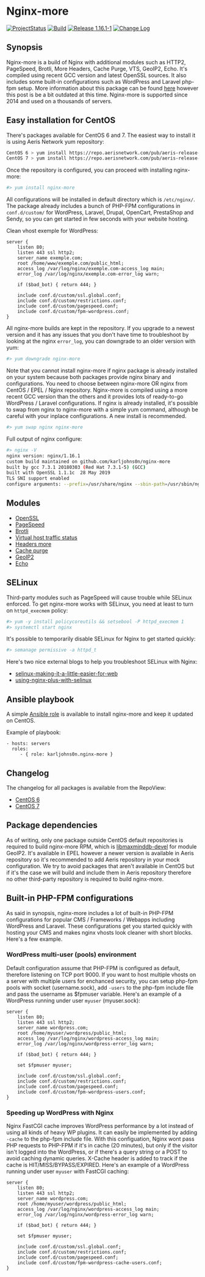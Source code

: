 # Nginx-more

[![ProjectStatus](https://opensource.box.com/badges/active.svg)](#)
[![Build](https://img.shields.io/travis/karljohns0n/ansible-role-nginx-more/master.svg)](https://travis-ci.org/karljohns0n/ansible-role-nginx-more)
[![Release 1.16.1-1](https://img.shields.io/badge/release-1.16.1--1-success.svg)](#)
[![Change Log](https://img.shields.io/badge/change-log-blue.svg?style=flat)](https://repo.aerisnetwork.com/stable/centos/6/x86_64/repoview/nginx-more.html)


## Synopsis

Nginx-more is a build of Nginx with additional modules such as HTTP2, PageSpeed, Brotli, More Headers, Cache Purge, VTS, GeoIP2, Echo. It's compiled using recent GCC version and latest OpenSSL sources. It also includes some built-in configurations such as WordPress and Laravel php-fpm setup. More information about this package can be found [here](https://medium.com/@karljohnson/nginx-more-get-http-2-with-alpn-pagespeed-modsecurity-and-much-more-in-one-single-package-7d28a44d1854) however this post is be a bit outdated at this time. Nginx-more is supported since 2014 and used on a thousands of servers.

## Easy installation for CentOS

There's packages available for CentOS 6 and 7. The easiest way to install it is using Aeris Network yum repository:

```bash
CentOS 6 > yum install https://repo.aerisnetwork.com/pub/aeris-release-6.rpm
CentOS 7 > yum install https://repo.aerisnetwork.com/pub/aeris-release-7.rpm
```

Once the repository is configured, you can proceed with installing nginx-more:

```bash
#> yum install nginx-more
```

All configurations will be installed in default directory which is `/etc/nginx/`. The package already includes a bunch of PHP-FPM configurations in `conf.d/custom/` for WordPress, Laravel, Drupal, OpenCart, PrestaShop and Sendy, so you can get started in few seconds with your website hosting.

Clean vhost exemple for WordPress:

```text
server {
    listen 80;
    listen 443 ssl http2;
    server_name exemple.com;
    root /home/www/exemple.com/public_html;
    access_log /var/log/nginx/exemple.com-access_log main;
    error_log /var/log/nginx/exemple.com-error_log warn;

    if ($bad_bot) { return 444; }

    include conf.d/custom/ssl.global.conf;
    include conf.d/custom/restrictions.conf;
    include conf.d/custom/pagespeed.conf;
    include conf.d/custom/fpm-wordpress.conf;
}
```

All nginx-more builds are kept in the repository. If you upgrade to a newest version and it has any issues that you don't have time to troubleshoot by looking at the nginx `error_log`, you can downgrade to an older version with yum:

```bash
#> yum downgrade nginx-more
```

Note that you cannot install nginx-more if nginx package is already installed on your system because both packages provide nginx binary and configurations. You need to choose between nginx-more OR nginx from CentOS / EPEL / Nginx repository. Nginx-more is compiled using a more recent GCC version than the others and it provides lots of ready-to-go WordPress / Laravel configurations. If nginx is already installed, it's possible to swap from nginx to nginx-more with a simple yum command, although be careful with your inplace configurations. A new install is recommended.

```bash
#> yum swap nginx nginx-more
```

Full output of nginx configure:

```bash
#> nginx -V
nginx version: nginx/1.16.1
custom build maintained on github.com/karljohns0n/nginx-more
built by gcc 7.3.1 20180303 (Red Hat 7.3.1-5) (GCC) 
built with OpenSSL 1.1.1c  28 May 2019
TLS SNI support enabled
configure arguments: --prefix=/usr/share/nginx --sbin-path=/usr/sbin/nginx --modules-path=/usr/lib64/nginx/modules --conf-path=/etc/nginx/nginx.conf --error-log-path=/var/log/nginx/error.log --http-log-path=/var/log/nginx/access.log --http-client-body-temp-path=/var/lib/nginx/cache/client_body --http-proxy-temp-path=/var/lib/nginx/cache/proxy --http-fastcgi-temp-path=/var/lib/nginx/cache/fastcgi --http-uwsgi-temp-path=/var/lib/nginx/cache/uwsgi --http-scgi-temp-path=/var/lib/nginx/cache/scgi --pid-path=/var/run/nginx.pid --lock-path=/var/run/nginx.lock --user=nginx --group=nginx --with-compat --with-file-aio --with-http_ssl_module --with-http_realip_module --with-http_addition_module --with-http_image_filter_module --with-http_sub_module --with-http_dav_module --with-http_flv_module --with-http_mp4_module --with-http_gunzip_module --with-http_gzip_static_module --with-http_geoip_module --with-http_random_index_module --with-http_secure_link_module --with-http_degradation_module --with-http_stub_status_module --with-http_auth_request_module --with-http_xslt_module --with-http_v2_module --with-mail --with-mail_ssl_module --with-threads --with-stream --with-stream_ssl_module --with-stream_realip_module --with-http_slice_module --with-stream_ssl_preread_module --with-debug --with-cc-opt='-O2 -g -pipe -Wall -Wp,-D_FORTIFY_SOURCE=2 -fexceptions -fstack-protector-strong --param=ssp-buffer-size=4 -grecord-gcc-switches -m64 -mtune=generic -DTCP_FASTOPEN=23' --with-cc=/opt/rh/devtoolset-7/root/usr/bin/gcc --with-openssl=modules/openssl-1.1.1c --add-module=modules/ngx_headers_more-0.33 --add-module=modules/ngx_cache_purge-2.3 --add-module=modules/ngx_module_vts-0.1.18 --add-module=modules/ngx_pagespeed-1.13.35.2-stable --add-module=modules/ngx_brotli-snap20190813 --add-module=modules/ngx_http_geoip2_module-3.2 --add-module=modules/ngx_echo-0.61
```

## Modules

* [OpenSSL](https://github.com/openssl/openssl)
* [PageSpeed](https://github.com/apache/incubator-pagespeed-ngx)
* [Brotli](https://github.com/google/ngx_brotli)
* [Virtual host traffic status](https://github.com/vozlt/nginx-module-vts)
* [Headers more](https://github.com/openresty/headers-more-nginx-module)
* [Cache purge](https://github.com/FRiCKLE/ngx_cache_purge)
* [GeoIP2](https://github.com/leev/ngx_http_geoip2_module)
* [Echo](https://github.com/openresty/echo-nginx-module)

## SELinux

Third-party modules such as PageSpeed will cause trouble while SELinux enforced. To get nginx-more works with SELinux, you need at least to turn on `httpd_execmem` policy:

```bash
#> yum -y install policycoreutils && setsebool -P httpd_execmem 1
#> systemctl start nginx
```

It's possible to temporarily disable SELinux for Nginx to get started quickly:

```bash
#> semanage permissive -a httpd_t
```

Here's two nice external blogs to help you troubleshoot SELinux with Nginx:

* [selinux-making-it-a-little-easier-for-web](https://medium.com/@ChristopherShaffer/selinux-making-it-a-little-easier-for-web-b8fad76e2d97)
* [using-nginx-plus-with-selinux](https://www.nginx.com/blog/using-nginx-plus-with-selinux/)

## Ansible playbook

A simple [Ansible role](https://galaxy.ansible.com/karljohns0n/nginx-more) is available to install nginx-more and keep it updated on CentOS.

Example of playbook:

    - hosts: servers
      roles:
         - { role: karljohns0n.nginx-more }

## Changelog

The changelog for all packages is available from the RepoView:

* [CentOS 6](https://repo.aerisnetwork.com/stable/centos/6/x86_64/repoview/nginx-more.html)
* [CentOS 7](https://repo.aerisnetwork.com/stable/centos/7/x86_64/repoview/nginx-more.html)

## Package dependencies

As of writing, only one package outside CentOS default repositories is required to build nginx-more RPM, which is [libmaxminddb-devel](https://github.com/karljohns0n/pkg-libmaxminddb) for module GeoIP2. It's available in EPEL however a newer version is available in Aeris repository so it's recommended to add Aeris repository in your mock configuration. We try to avoid packages that aren't available in CentOS but if it's the case we will build and include them in Aeris repository therefore no other third-party repository is required to build nginx-more.

## Built-in PHP-FPM configurations

As said in synopsis, nginx-more includes a lot of built-in PHP-FPM configurations for popular CMS / Frameworks / Webapps including WordPress and Laravel. These configurations get you started quickly with hosting your CMS and makes nginx vhosts look cleaner with short blocks. Here's a few example.

### WordPress multi-user (pools) environment

Default configuration assume that PHP-FPM is configured as default, therefore listening on TCP port 9000. If you want to host multiple vhosts on a server with multiple users for enchanced security, you can setup php-fpm pools with socket (username.sock), add `-users` to the php-fpm include file and pass the username as $fpmuser variable. Here's an example of a WordPress running under user `myuser` (myuser.sock):

```text
server {
    listen 80;
    listen 443 ssl http2;
    server_name wordpress.com;
    root /home/myuser/wordpress/public_html;
    access_log /var/log/nginx/wordpress-access_log main;
    error_log /var/log/nginx/wordpress-error_log warn;

    if ($bad_bot) { return 444; }

    set $fpmuser myuser;

    include conf.d/custom/ssl.global.conf;
    include conf.d/custom/restrictions.conf;
    include conf.d/custom/pagespeed.conf;
    include conf.d/custom/fpm-wordpress-users.conf;
}
```

### Speeding up WordPress with Nginx

Nginx FastCGI cache improves WordPress performance by a lot instead of using all kinds of heavy WP plugins. It can easily be implemented by adding `-cache` to the php-fpm include file. With this configuation, Nginx wont pass PHP requests to PHP-FPM if it's in cache (20 minutes), but only if the visitor isn't logged into the WordPress, or if there's a query string or a POST to avoid caching dynamic queries. X-Cache header is added to track if the cache is HIT/MISS/BYPASS/EXPIRED. Here's an example of a WordPress running under user `myuser` with FastCGI caching:

```text
server {
    listen 80;
    listen 443 ssl http2;
    server_name wordpress.com;
    root /home/myuser/wordpress/public_html;
    access_log /var/log/nginx/wordpress-access_log main;
    error_log /var/log/nginx/wordpress-error_log warn;

    if ($bad_bot) { return 444; }

    set $fpmuser myuser;

    include conf.d/custom/ssl.global.conf;
    include conf.d/custom/restrictions.conf;
    include conf.d/custom/pagespeed.conf;
    include conf.d/custom/fpm-wordpress-cache-users.conf;
}
```